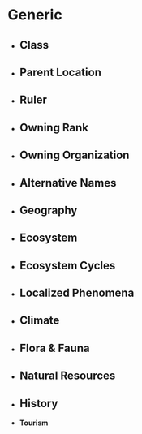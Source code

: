 # Generic
- **Class**
	- 
- **Parent Location**
	- 
- **Ruler**
	- 
- **Owning Rank**
	- 
- **Owning Organization**
	- 
- **Alternative Names**
	- 
- **Geography**
	- 
- **Ecosystem**
	- 
- **Ecosystem Cycles**
	- 
- **Localized Phenomena**
	- 
- **Climate**
	- 
- **Flora & Fauna**
	- 
- **Natural Resources**
	- 
- **History**
	- 
- **Tourism**